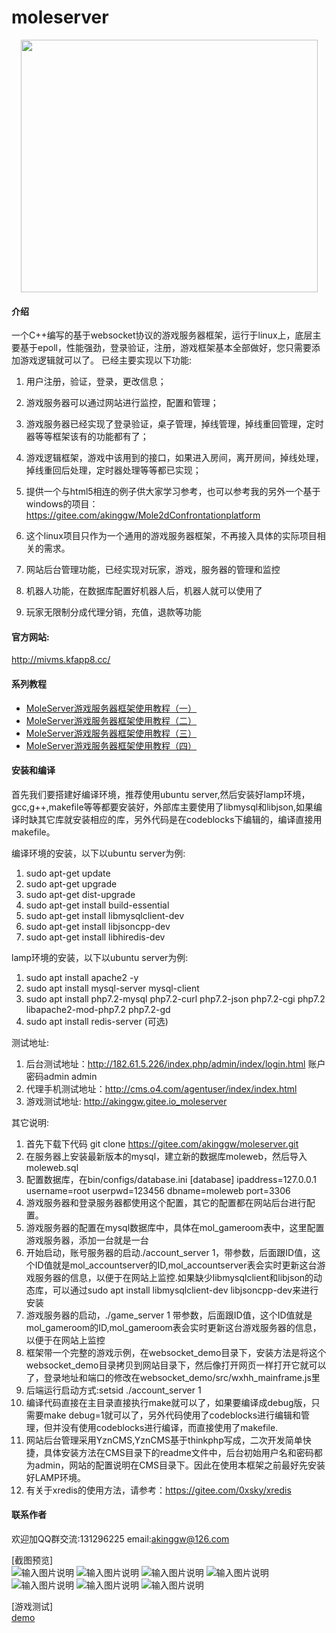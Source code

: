# moleserver

<div align=center><img width="475" height="404" src="https://gitee.com/akinggw/moleserver/raw/master/screen/mslogo.png"/></div>  

#### 介绍
一个C++编写的基于websocket协议的游戏服务器框架，运行于linux上，底层主要基于epoll，性能强劲，登录验证，注册，游戏框架基本全部做好，您只需要添加游戏逻辑就可以了。
已经主要实现以下功能:
1. 用户注册，验证，登录，更改信息；
2. 游戏服务器可以通过网站进行监控，配置和管理；
3. 游戏服务器已经实现了登录验证，桌子管理，掉线管理，掉线重回管理，定时器等等框架该有的功能都有了；
4. 游戏逻辑框架，游戏中该用到的接口，如果进入房间，离开房间，掉线处理，掉线重回后处理，定时器处理等等都已实现；
5. 提供一个与html5相连的例子供大家学习参考，也可以参考我的另外一个基于windows的项目：
https://gitee.com/akinggw/Mole2dConfrontationplatform

6. 这个linux项目只作为一个通用的游戏服务器框架，不再接入具体的实际项目相关的需求。
7. 网站后台管理功能，已经实现对玩家，游戏，服务器的管理和监控
8. 机器人功能，在数据库配置好机器人后，机器人就可以使用了 
9. 玩家无限制分成代理分销，充值，退款等功能

#### 官方网站:
http://mivms.kfapp8.cc/  

#### 系列教程

- [MoleServer游戏服务器框架使用教程（一） ](https://blog.csdn.net/akinggw/article/details/102985982)
- [MoleServer游戏服务器框架使用教程（二） ](https://blog.csdn.net/akinggw/article/details/102986758)
- [MoleServer游戏服务器框架使用教程（三） ](https://blog.csdn.net/akinggw/article/details/102987997)
- [MoleServer游戏服务器框架使用教程（四） ](https://blog.csdn.net/akinggw/article/details/102988586)

#### 安装和编译
首先我们要搭建好编译环境，推荐使用ubuntu server,然后安装好lamp环境，gcc,g++,makefile等等都要安装好，外部库主要使用了libmysql和libjson,如果编译时缺其它库就安装相应的库，另外代码是在codeblocks下编辑的，编译直接用makefile。

编译环境的安装，以下以ubuntu server为例:
1. sudo apt-get update
2. sudo apt-get upgrade
3. sudo apt-get dist-upgrade
4. sudo apt-get install build-essential
5. sudo apt-get install libmysqlclient-dev
6. sudo apt-get install libjsoncpp-dev
7. sudo apt-get install libhiredis-dev

lamp环境的安装，以下以ubuntu server为例:
1. sudo apt install apache2 -y
2. sudo apt install mysql-server mysql-client
3. sudo apt install php7.2-mysql php7.2-curl php7.2-json php7.2-cgi php7.2 libapache2-mod-php7.2 php7.2-gd 
4. sudo apt install redis-server (可选)

测试地址:
1. 后台测试地址：http://182.61.5.226/index.php/admin/index/login.html 账户密码admin admin
2. 代理手机测试地址：http://cms.o4.com/agentuser/index/index.html
3. 游戏测试地址: http://akinggw.gitee.io_moleserver

其它说明:
1. 首先下载下代码
git clone https://gitee.com/akinggw/moleserver.git
2. 在服务器上安装最新版本的mysql，建立新的数据库moleweb，然后导入moleweb.sql
3. 配置数据库，在bin/configs/database.ini
[database]
ipaddress=127.0.0.1
username=root
userpwd=123456
dbname=moleweb
port=3306
4. 游戏服务器和登录服务器都使用这个配置，其它的配置都在网站后台进行配置。
5. 游戏服务器的配置在mysql数据库中，具体在mol_gameroom表中，这里配置游戏服务器，添加一台就是一台
6. 开始启动，账号服务器的启动./account_server 1，带参数，后面跟ID值，这个ID值就是mol_accountserver的ID,mol_accountserver表会实时更新这台游戏服务器的信息，以便于在网站上监控.如果缺少libmysqlclient和libjson的动态库，可以通过sudo apt install libmysqlclient-dev libjsoncpp-dev来进行安装
7. 游戏服务器的启动，./game_server 1 带参数，后面跟ID值，这个ID值就是mol_gameroom的ID,mol_gameroom表会实时更新这台游戏服务器的信息，以便于在网站上监控
8. 框架带一个完整的游戏示例，在websocket_demo目录下，安装方法是将这个websocket_demo目录拷贝到网站目录下，然后像打开网页一样打开它就可以了，登录地址和端口的修改在websocket_demo/src/wxhh_mainframe.js里
9. 后端运行启动方式:setsid ./account_server 1
10. 编译代码直接在主目录直接执行make就可以了，如果要编译成debug版，只需要make debug=1就可以了，另外代码使用了codeblocks进行编辑和管理，但并没有使用codeblocks进行编译，而直接使用了makefile.
11. 网站后台管理采用YznCMS,YznCMS基于thinkphp写成，二次开发简单快捷，具体安装方法在CMS目录下的readme文件中，后台初始用户名和密码都为admin，网站的配置说明在CMS目录下。因此在使用本框架之前最好先安装好LAMP环境。
12. 有关于xredis的使用方法，请参考：https://gitee.com/0xsky/xredis

#### 联系作者
欢迎加QQ群交流:131296225
email:akinggw@126.com

[截图预览]  
![输入图片说明](https://gitee.com/akinggw/moleserver/raw/master/screen/net1.jpg)
![输入图片说明](https://gitee.com/akinggw/moleserver/raw/master/screen/net2.jpg)
![输入图片说明](https://gitee.com/akinggw/moleserver/raw/master/screen/net4.jpg)
![输入图片说明](https://gitee.com/akinggw/moleserver/raw/master/screen/screen66.jpg)
![输入图片说明](https://gitee.com/akinggw/moleserver/raw/master/screen/screen111.jpg)
![输入图片说明](https://gitee.com/akinggw/moleserver/raw/master/screen/screen201.jpg)
![输入图片说明](https://gitee.com/akinggw/moleserver/raw/master/screen/screen202.jpg)

[游戏测试]  
 [demo](http://akinggw.gitee.io/moleserver)   

